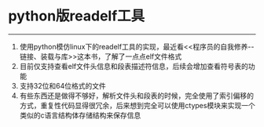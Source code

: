 # python版readelf工具
---
1. 使用python模仿linux下的readelf工具的实现，最近看<<程序员的自我修养--链接、装载与库>>这本书，了解了一点点elf文件格式
2. 目前仅支持查看elf文件头信息和段表描述符信息，后续会增加查看符号表的功能
3. 支持32位和64位格式的文件
4. 有些东西还是做得不够好，解析文件头和段表的时候，完全使用了索引偏移的方式，重复性代码显得很冗余，后来想到完全可以使用ctypes模块来实现一个类似的c语言结构体存储结构来保存信息
